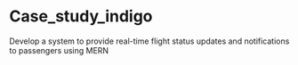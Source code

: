 # Case_study_indigo
Develop a system to provide real-time flight status updates and notifications to passengers using MERN
